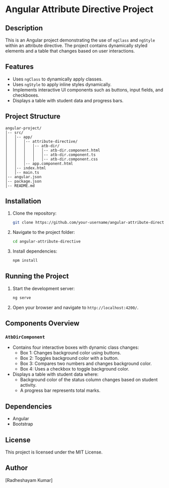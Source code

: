 # Angular Attribute Directive Project

## Description

This is an Angular project demonstrating the use of `ngClass` and `ngStyle` within an attribute directive. The project contains dynamically styled elements and a table that changes based on user interactions.

## Features

- Uses `ngClass` to dynamically apply classes.
- Uses `ngStyle` to apply inline styles dynamically.
- Implements interactive UI components such as buttons, input fields, and checkboxes.
- Displays a table with student data and progress bars.

## Project Structure

```
angular-project/
│-- src/
│   │-- app/
│   │   │-- attribute-directive/
│   │   │   │-- atb-dir/
│   │   │   │   │-- atb-dir.component.html
│   │   │   │   │-- atb-dir.component.ts
│   │   │   │   │-- atb-dir.component.css
│   │   │-- app.component.html
│   │-- index.html
│   │-- main.ts
│-- angular.json
│-- package.json
│-- README.md
```

## Installation

1. Clone the repository:
   ```sh
   git clone https://github.com/your-username/angular-attribute-directive.git
   ```
2. Navigate to the project folder:
   ```sh
   cd angular-attribute-directive
   ```
3. Install dependencies:
   ```sh
   npm install
   ```

## Running the Project

1. Start the development server:
   ```sh
   ng serve
   ```
2. Open your browser and navigate to `http://localhost:4200/`.

## Components Overview

### `AtbDirComponent`

- Contains four interactive boxes with dynamic class changes:
  - Box 1: Changes background color using buttons.
  - Box 2: Toggles background color with a button.
  - Box 3: Compares two numbers and changes background color.
  - Box 4: Uses a checkbox to toggle background color.
- Displays a table with student data where:
  - Background color of the status column changes based on student activity.
  - A progress bar represents total marks.

## Dependencies

- Angular
- Bootstrap

## License

This project is licensed under the MIT License.

## Author

[Radheshayam Kumar]

